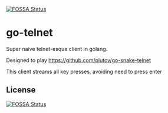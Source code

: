 [![FOSSA Status](https://app.fossa.io/api/projects/git%2Bgithub.com%2Fjspc%2Fgo-telnet.svg?type=shield)](https://app.fossa.io/projects/git%2Bgithub.com%2Fjspc%2Fgo-telnet?ref=badge_shield)

go-telnet
==

Super naive telnet-esque client in golang.

Designed to play https://github.com/plutov/go-snake-telnet

This client streams all key presses, avoiding need to press enter


## License
[![FOSSA Status](https://app.fossa.io/api/projects/git%2Bgithub.com%2Fjspc%2Fgo-telnet.svg?type=large)](https://app.fossa.io/projects/git%2Bgithub.com%2Fjspc%2Fgo-telnet?ref=badge_large)